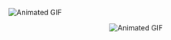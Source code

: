 ![Animated GIF](https://github.com/shannale/Shaphora/blob/main/pinkbow.gif)
<p align="center">
  <img src="https://github.com/shannale/Shaphora/blob/main/pinkbow.gif" alt="Animated GIF">
</p>
<p align="center> SHAPHORA </p>


This README would normally document whatever steps are necessary to get the
application up and running.

Things you may want to cover:

* Ruby version

* System dependencies

* Configuration

* Database creation

* Database initialization

* How to run the test suite

* Services (job queues, cache servers, search engines, etc.)

* Deployment instructions

* ...
